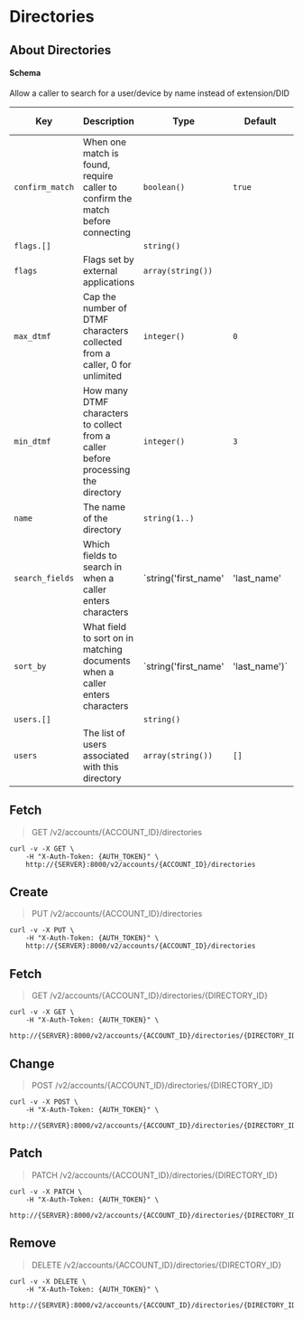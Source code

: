 # Directories

## About Directories

#### Schema

Allow a caller to search for a user/device by name instead of extension/DID



Key | Description | Type | Default | Required | Support Level
--- | ----------- | ---- | ------- | -------- | -------------
`confirm_match` | When one match is found, require caller to confirm the match before connecting | `boolean()` | `true` | `false` | `supported`
`flags.[]` |   | `string()` |   | `false` | `supported`
`flags` | Flags set by external applications | `array(string())` |   | `false` | `supported`
`max_dtmf` | Cap the number of DTMF characters collected from a caller, 0 for unlimited | `integer()` | `0` | `false` | `supported`
`min_dtmf` | How many DTMF characters to collect from a caller before processing the directory | `integer()` | `3` | `false` | `supported`
`name` | The name of the directory | `string(1..)` |   | `true` | `supported`
`search_fields` | Which fields to search in when a caller enters characters | `string('first_name' | 'last_name' | 'both')` | `both` | `false` |  
`sort_by` | What field to sort on in matching documents when a caller enters characters | `string('first_name' | 'last_name')` | `last_name` | `false` | `supported`
`users.[]` |   | `string()` |   | `false` | `supported`
`users` | The list of users associated with this directory | `array(string())` | `[]` | `false` | `supported`



## Fetch

> GET /v2/accounts/{ACCOUNT_ID}/directories

```shell
curl -v -X GET \
    -H "X-Auth-Token: {AUTH_TOKEN}" \
    http://{SERVER}:8000/v2/accounts/{ACCOUNT_ID}/directories
```

## Create

> PUT /v2/accounts/{ACCOUNT_ID}/directories

```shell
curl -v -X PUT \
    -H "X-Auth-Token: {AUTH_TOKEN}" \
    http://{SERVER}:8000/v2/accounts/{ACCOUNT_ID}/directories
```

## Fetch

> GET /v2/accounts/{ACCOUNT_ID}/directories/{DIRECTORY_ID}

```shell
curl -v -X GET \
    -H "X-Auth-Token: {AUTH_TOKEN}" \
    http://{SERVER}:8000/v2/accounts/{ACCOUNT_ID}/directories/{DIRECTORY_ID}
```

## Change

> POST /v2/accounts/{ACCOUNT_ID}/directories/{DIRECTORY_ID}

```shell
curl -v -X POST \
    -H "X-Auth-Token: {AUTH_TOKEN}" \
    http://{SERVER}:8000/v2/accounts/{ACCOUNT_ID}/directories/{DIRECTORY_ID}
```

## Patch

> PATCH /v2/accounts/{ACCOUNT_ID}/directories/{DIRECTORY_ID}

```shell
curl -v -X PATCH \
    -H "X-Auth-Token: {AUTH_TOKEN}" \
    http://{SERVER}:8000/v2/accounts/{ACCOUNT_ID}/directories/{DIRECTORY_ID}
```

## Remove

> DELETE /v2/accounts/{ACCOUNT_ID}/directories/{DIRECTORY_ID}

```shell
curl -v -X DELETE \
    -H "X-Auth-Token: {AUTH_TOKEN}" \
    http://{SERVER}:8000/v2/accounts/{ACCOUNT_ID}/directories/{DIRECTORY_ID}
```

